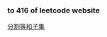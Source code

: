 ### to 416 of leetcode website

[分割等和子集](https://leetcode-cn.com/problems/partition-equal-subset-sum/)